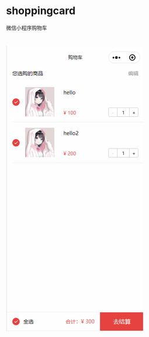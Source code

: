 # shoppingcard
微信小程序购物车
#
![image](https://github.com/17562105692/shoppingcard/blob/master/www.gif)

